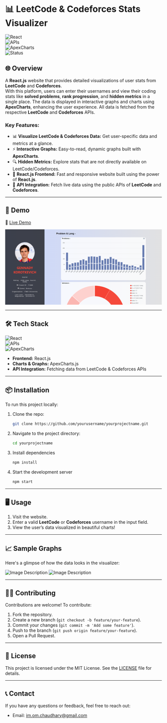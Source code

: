 # 📊 **LeetCode & Codeforces Stats Visualizer**  
![React](https://img.shields.io/badge/React-v17.0.2-blue?style=flat-square&logo=react)  
![APIs](https://img.shields.io/badge/API-Integration-red?style=flat-square&logo=api)  
![ApexCharts](https://img.shields.io/badge/ApexCharts-Graphs-green?style=flat-square&logo=chart)  
![Status](https://img.shields.io/badge/Status-Active-brightgreen?style=flat-square)

## 🌐 **Overview**
A **React.js** website that provides detailed visualizations of user stats from **LeetCode** and **Codeforces**.  
With this platform, users can enter their usernames and view their coding stats like **solved problems**, **rank progression**, and **hidden metrics** in a single place. The data is displayed in interactive graphs and charts using **ApexCharts**, enhancing the user experience. All data is fetched from the respective **LeetCode** and **Codeforces** APIs.

### Key Features:
- 📊 **Visualize LeetCode & Codeforces Data:** Get user-specific data and metrics at a glance.
- ⚡ **Interactive Graphs:** Easy-to-read, dynamic graphs built with **ApexCharts**.
- 🔍 **Hidden Metrics:** Explore stats that are not directly available on LeetCode/Codeforces.
- 🚀 **React.js Frontend:** Fast and responsive website built using the power of **React.js**.
- 🔗 **API Integration:** Fetch live data using the public APIs of **LeetCode** and **Codeforces**.

---

## 🚀 **Demo**
🔗 [Live Demo](https://dashboard-dsa.netlify.app/)  

![Image Description](public/first.png)

---

## 🛠 **Tech Stack**
![React](https://img.shields.io/badge/Frontend-React-blue?style=flat-square&logo=react)  
![APIs](https://img.shields.io/badge/API-LeetCode%20%26%20Codeforces-red?style=flat-square)  
![ApexCharts](https://img.shields.io/badge/Graphs-ApexCharts-green?style=flat-square&logo=chart)

- **Frontend:** React.js
- **Charts & Graphs:** ApexCharts.js
- **API Integration:** Fetching data from LeetCode & Codeforces APIs

---

## 📦 **Installation**

To run this project locally:

1. Clone the repo:
   ```bash
   git clone https://github.com/yourusername/yourprojectname.git

2. Navigate to the project directory:
   ```bash
   cd yourprojectname

3. Install dependencies
   ```bash
   npm install
   
4. Start the development server
   ```bash
   npm start

---

## 🖥️ **Usage**

1. Visit the website.
2. Enter a valid **LeetCode** or **Codeforces** username in the input field.
3. View the user’s data visualized in beautiful charts!

---

## 📈 **Sample Graphs**

Here's a glimpse of how the data looks in the visualizer:

![Image Description](public/second.png)
![Image Description](public/third.png)

---

## 🧑‍💻 **Contributing**

Contributions are welcome! To contribute:

1. Fork the repository.
2. Create a new branch (`git checkout -b feature/your-feature`).
3. Commit your changes (`git commit -m 'Add some feature'`).
4. Push to the branch (`git push origin feature/your-feature`).
5. Open a Pull Request.

---

## 📄 **License**

This project is licensed under the MIT License. See the [LICENSE](LICENSE) file for details.

---

## 📞 **Contact**

If you have any questions or feedback, feel free to reach out:

- Email: im.om.chaudhary@gmail.com
